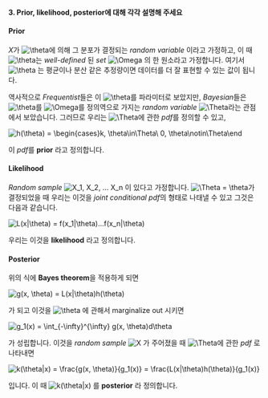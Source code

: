 #### 3\. Prior, likelihood, posterior에 대해 각각 설명해 주세요

#### Prior

*X*가 ![\theta](https://tex.s2cms.ru/svg/%5Ctheta)에 의해 그 분포가 결정되는 *random variable* 이라고 가정하고, 이 때 ![\theta](https://tex.s2cms.ru/svg/%5Ctheta)는 *well-defined* 된 *set* ![\Omega](https://tex.s2cms.ru/svg/%5COmega) 의 한 원소라고 가정합니다. 여기서 ![\theta](https://tex.s2cms.ru/svg/%5Ctheta) 는 평균이나 분산 같은 추정량이면 데이터를 더 잘 표현할 수 있는 값이 됩니다.

역사적으로 *Frequentist*들은 이 ![\theta](https://tex.s2cms.ru/svg/%5Ctheta)를 파라미터로 보았지만, *Bayesian*들은 ![\theta](https://tex.s2cms.ru/svg/%5Ctheta)를 ![\Omega](https://tex.s2cms.ru/svg/%5COmega)를 정의역으로 가지는 *random variable* ![\Theta](https://tex.s2cms.ru/svg/%5CTheta)라는 관점에서 보았습니다. 그러므로 우리는 ![\Theta](https://tex.s2cms.ru/svg/%5CTheta)에 관한 *pdf*를 정의할 수 있고,

![h(\theta) = \begin{cases}k, \theta\in\Theta\\ 0, \theta\notin\Theta\end](https://tex.s2cms.ru/svg/h(%5Ctheta)%20%3D%20%5Cbegin%7Bcases%7Dk%2C%20%5Ctheta%5Cin%5CTheta%5C%5C%200%2C%20%5Ctheta%5Cnotin%5CTheta%5Cend)

이 *pdf*를 **prior** 라고 정의합니다.

#### Likelihood

*Random sample* ![X_1, X_2, ... X_n](https://tex.s2cms.ru/svg/X_1%2C%20X_2%2C%20...%20X_n) 이 있다고 가정합니다. ![\Theta = \theta](https://tex.s2cms.ru/svg/%5CTheta%20%3D%20%5Ctheta)가 결정되었을 때 우리는 이것을 *joint conditional pdf*의 형태로 나태낼 수 있고 그것은 다음과 같습니다.

![L(x|\theta) = f(x_1|\theta)...f(x_n|\theta)](https://tex.s2cms.ru/svg/L(x%7C%5Ctheta)%20%3D%20f(x_1%7C%5Ctheta)...f(x_n%7C%5Ctheta))

우리는 이것을 **likelihood** 라고 정의합니다.

#### Posterior

위의 식에 **Bayes theorem**을 적용하게 되면

![g(x, \theta) = L(x|\theta)h(\theta)](https://tex.s2cms.ru/svg/g(x%2C%20%5Ctheta)%20%3D%20L(x%7C%5Ctheta)h(%5Ctheta))

가 되고 이것을 ![\theta](https://tex.s2cms.ru/svg/%5Ctheta) 에 관해서 marginalize out 시키면

![g_1(x) = \int_{-\infty}^{\infty} g(x, \theta)d\theta](https://tex.s2cms.ru/svg/g_1(x)%20%3D%20%5Cint_%7B-%5Cinfty%7D%5E%7B%5Cinfty%7D%20g(x%2C%20%5Ctheta)d%5Ctheta)

가 성립합니다. 이것을 *random sample* ![X](https://tex.s2cms.ru/svg/X) 가 주어졌을 때 ![\Theta](https://tex.s2cms.ru/svg/%5CTheta)에 관한 *pdf* 로 나타내면

![k(\theta|x) = \frac{g(x, \theta)}{g_1(x)} = \frac{L(x|\theta)h(\theta)}{g_1(x)}](https://tex.s2cms.ru/svg/k(%5Ctheta%7Cx)%20%3D%20%5Cfrac%7Bg(x%2C%20%5Ctheta)%7D%7Bg_1(x)%7D%20%3D%20%5Cfrac%7BL(x%7C%5Ctheta)h(%5Ctheta)%7D%7Bg_1(x)%7D)

입니다. 이 때 ![k(\theta|x)](https://tex.s2cms.ru/svg/k(%5Ctheta%7Cx)) 를 **posterior** 라 정의합니다.
